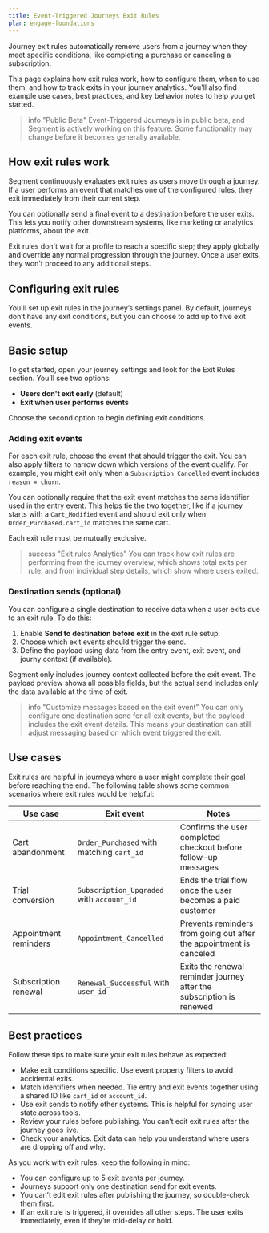```yaml
---
title: Event-Triggered Journeys Exit Rules
plan: engage-foundations
---
```


Journey exit rules automatically remove users from a journey when they meet specific conditions, like completing a purchase or canceling a subscription.

This page explains how exit rules work, how to configure them, when to use them, and how to track exits in your journey analytics. You'll also find example use cases, best practices, and key behavior notes to help you get started.

> info "Public Beta"
> Event-Triggered Journeys is in public beta, and Segment is actively working on this feature. Some functionality may change before it becomes generally available.

## How exit rules work

Segment continuously evaluates exit rules as users move through a journey. If a user performs an event that matches one of the configured rules, they exit immediately from their current step.

You can optionally send a final event to a destination before the user exits. This lets you notify other downstream systems, like marketing or analytics platforms, about the exit.

Exit rules don't wait for a profile to reach a specific step; they apply globally and override any normal progression through the journey. Once a user exits, they won't proceed to any additional steps.

## Configuring exit rules

You'll set up exit rules in the journey’s settings panel. By default, journeys don’t have any exit conditions, but you can choose to add up to five exit events.

## Basic setup

To get started, open your journey settings and look for the Exit Rules section. You’ll see two options:

- **Users don't exit early** (default)
- **Exit when user performs events**

Choose the second option to begin defining exit conditions.

### Adding exit events

For each exit rule, choose the event that should trigger the exit. You can also apply filters to narrow down which versions of the event qualify. For example, you might exit only when a `Subscription_Cancelled` event includes `reason = churn`.

You can optionally require that the exit event matches the same identifier used in the entry event. This helps tie the two together, like if a journey starts with a `Cart_Modified` event and should exit only when `Order_Purchased.cart_id` matches the same cart.

Each exit rule must be mutually exclusive. 

> success "Exit rules Analytics"
> You can track how exit rules are performing from the journey overview, which shows total exits per rule, and from individual step details, which show where users exited.

### Destination sends (optional)

You can configure a single destination to receive data when a user exits due to an exit rule. To do this:

1. Enable **Send to destination before exit** in the exit rule setup.
2. Choose which exit events should trigger the send.
3. Define the payload using data from the entry event, exit event, and journy context (if available).

Segment only includes journey context collected before the exit event. The payload preview shows all possible fields, but the actual send includes only the data available at the time of exit.

> info "Customize messages based on the exit event"
> You can only configure one destination send for all exit events, but the payload includes the exit event details. This means your destination can still adjust messaging based on which event triggered the exit.

## Use cases

Exit rules are helpful in journeys where a user might complete their goal before reaching the end. The following table shows some common scenarios where exit rules would be helpful:

| Use case              | Exit event                                | Notes                                                                |
| --------------------- | ----------------------------------------- | -------------------------------------------------------------------- |
| Cart abandonment      | `Order_Purchased` with matching `cart_id` | Confirms the user completed checkout before follow-up messages       |
| Trial conversion      | `Subscription_Upgraded` with `account_id` | Ends the trial flow once the user becomes a paid customer            |
| Appointment reminders | `Appointment_Cancelled`                   | Prevents reminders from going out after the appointment is canceled  |
| Subscription renewal  | `Renewal_Successful` with `user_id`       | Exits the renewal reminder journey after the subscription is renewed |


## Best practices

Follow these tips to make sure your exit rules behave as expected:

- Make exit conditions specific. Use event property filters to avoid accidental exits.
- Match identifiers when needed. Tie entry and exit events together using a shared ID like `cart_id` or `account_id`.
- Use exit sends to notify other systems. This is helpful for syncing user state across tools.
- Review your rules before publishing. You can’t edit exit rules after the journey goes live.
- Check your analytics. Exit data can help you understand where users are dropping off and why.

As you work with exit rules, keep the following in mind:

- You can configure up to 5 exit events per journey.
- Journeys support only one destination send for exit events.
- You can’t edit exit rules after publishing the journey, so double-check them first.
- If an exit rule is triggered, it overrides all other steps. The user exits immediately, even if they’re mid-delay or hold.
